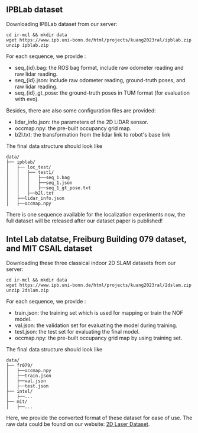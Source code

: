 ## IPBLab dataset
Downloading IPBLab dataset from our server:
```shell
cd ir-mcl && mkdir data
wget https://www.ipb.uni-bonn.de/html/projects/kuang2023ral/ipblab.zip
unzip ipblab.zip
```

For each sequence, we provide :
- seq_{id}.bag: the ROS bag format, include raw odometer reading and raw lidar reading.
- seq_{id}.json: include raw odometer reading, ground-truth poses, and raw lidar reading.
- seq_{id}_gt_pose: the ground-truth poses in TUM format (for evaluation with evo). 

Besides, there are also some configuration files are provided:
- lidar_info.json: the parameters of the 2D LiDAR sensor.
- occmap.npy: the pre-built occupancy grid map.
- b2l.txt: the transformation from the lidar link to robot's base link 

The final data structure should look like
```
data/
├── ipblab/
│   ├── loc_test/
│   │   ├── test1/
│   │   │   ├──seq_1.bag
│   │   │   ├──seq_1.json
│   │   │   ├──seq_1_gt_pose.txt
│   │   ├──b2l.txt
│   ├──lidar_info.json
│   ├──occmap.npy
```

There is one sequence available for the localization experiments now, the full dataset will be released after our dataset paper is published!

## Intel Lab datatse, Freiburg Building 079 dataset, and MIT CSAIL dataset
Downloading these three classical indoor 2D SLAM datasets from our server:
```shell
cd ir-mcl && mkdir data
wget https://www.ipb.uni-bonn.de/html/projects/kuang2023ral/2dslam.zip
unzip 2dslam.zip
```

For each sequence, we provide :
- train.json: the training set which is used for mapping or train the NOF model.
- val.json: the validation set for evaluating the model during training. 
- test.json: the test set for evaluating the final model.
- occmap.npy: the pre-built occupancy grid map by using training set.

The final data structure should look like
```
data/
├── fr079/
│   ├──occmap.npy
│   ├──train.json
│   ├──val.json
│   ├──test.json
├── intel/
│   ├──...
├── mit/
│   ├──...
```

Here, we provide the converted format of these dataset for ease of use. The raw data could be found on our website: [2D Laser Dataset](https://www.ipb.uni-bonn.de/datasets/). 